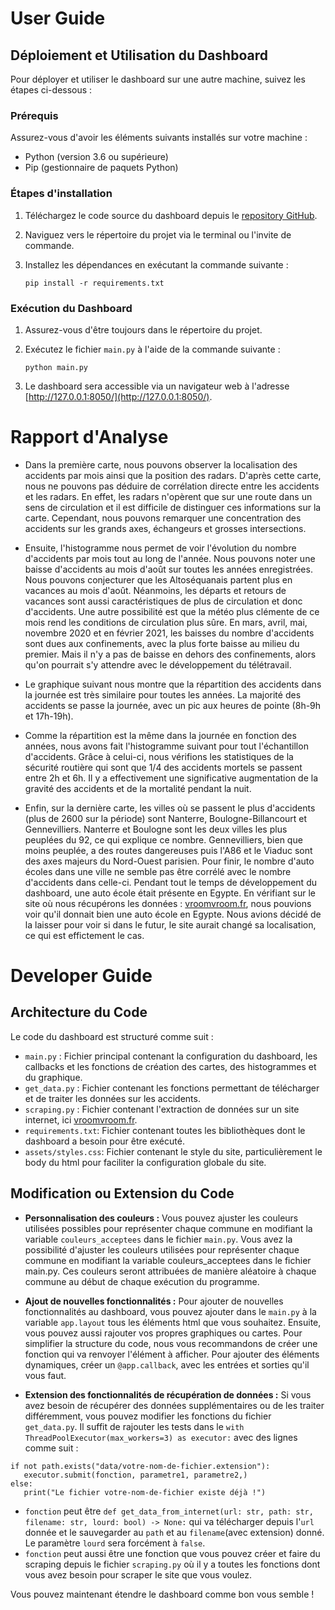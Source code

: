 # User Guide

## Déploiement et Utilisation du Dashboard

Pour déployer et utiliser le dashboard sur une autre machine, suivez les étapes ci-dessous :

### Prérequis

Assurez-vous d'avoir les éléments suivants installés sur votre machine :

- Python (version 3.6 ou supérieure)
- Pip (gestionnaire de paquets Python)

### Étapes d'installation

1. Téléchargez le code source du dashboard depuis le [repository GitHub](https://github.com/Lucari00/Dashboard.git).

2. Naviguez vers le répertoire du projet via le terminal ou l'invite de commande.

3. Installez les dépendances en exécutant la commande suivante :
   ```
   pip install -r requirements.txt
   ```

### Exécution du Dashboard

1. Assurez-vous d'être toujours dans le répertoire du projet.

2. Exécutez le fichier `main.py` à l'aide de la commande suivante :
   ```
   python main.py
   ```

3. Le dashboard sera accessible via un navigateur web à l'adresse [http://127.0.0.1:8050/](http://127.0.0.1:8050/).

# Rapport d'Analyse

- Dans la première carte, nous pouvons observer la localisation des accidents par mois ainsi que la position des radars. D'après cette carte, nous ne pouvons pas déduire de corrélation directe entre les accidents et les radars. En effet, les radars n'opèrent que sur une route dans un sens de circulation et il est difficile de distinguer ces informations sur la carte.
Cependant, nous pouvons remarquer une concentration des accidents sur les grands axes, échangeurs et grosses intersections.

- Ensuite, l'histogramme nous permet de voir l'évolution du nombre d'accidents par mois tout au long de l'année. Nous pouvons noter une baisse d'accidents au mois d'août sur toutes les années enregistrées. Nous pouvons conjecturer que les Altoséquanais partent plus en vacances au mois d'août. Néanmoins, les départs et retours de vacances sont aussi caractéristiques de plus de circulation et donc d'accidents. Une autre possibilité est que la météo plus clémente de ce mois rend les conditions de circulation plus sûre.
En mars, avril, mai, novembre 2020 et en février 2021, les baisses du nombre d'accidents sont dues aux confinements, avec la plus forte baisse au milieu du premier. Mais il n'y a pas de baisse en dehors des confinements, alors qu'on pourrait s'y attendre avec le développement du télétravail.

- Le graphique suivant nous montre que la répartition des accidents dans la journée est très similaire pour toutes les années. La majorité des accidents se passe la journée, avec un pic aux heures de pointe (8h-9h et 17h-19h).

- Comme la répartition est la même dans la journée en fonction des années, nous avons fait l'histogramme suivant pour tout l'échantillon d'accidents. Grâce à celui-ci, nous vérifions les statistiques de la sécurité routière qui sont que 1/4 des accidents mortels se passent entre 2h et 6h. Il y a effectivement une significative augmentation de la gravité des accidents et de la mortalité pendant la nuit.

- Enfin, sur la dernière carte, les villes où se passent le plus d'accidents (plus de 2600 sur la période) sont Nanterre, Boulogne-Billancourt et Gennevilliers. Nanterre et Boulogne sont les deux villes les plus peuplées du 92, ce qui explique ce nombre. Gennevilliers, bien que moins peuplée, a des routes dangereuses puis l'A86 et le Viaduc sont des axes majeurs du Nord-Ouest parisien. Pour finir, le nombre d'auto écoles dans une ville ne semble pas être corrélé avec le nombre d'accidents dans celle-ci.
Pendant tout le temps de développement du dashboard, une auto école était présente en Egypte. En vérifiant sur le site où nous récupérons les données : [vroomvroom.fr](https://www.vroomvroom.fr/auto-ecoles/hauts-de-seine/asnieres-sur-seine), nous pouvions voir qu'il donnait bien une auto école en Egypte. Nous avions décidé de la laisser pour voir si dans le futur, le site aurait changé sa localisation, ce qui est effictement le cas.

# Developer Guide

## Architecture du Code

Le code du dashboard est structuré comme suit :

- `main.py` : Fichier principal contenant la configuration du dashboard, les callbacks et les fonctions de création des cartes, des histogrammes et du graphique.
- `get_data.py` : Fichier contenant les fonctions permettant de télécharger et de traiter les données sur les accidents.
- `scraping.py` : Fichier contenant l'extraction de données sur un site internet, ici [vroomvroom.fr](https://www.vroomvroom.fr/auto-ecoles/hauts-de-seine/).
- `requirements.txt`: Fichier contenant toutes les bibliothèques dont le dashboard a besoin pour être exécuté.
- `assets/styles.css`: Fichier contenant le style du site, particulièrement le body du html pour faciliter la configuration globale du site.

## Modification ou Extension du Code

- **Personnalisation des couleurs :** Vous pouvez ajuster les couleurs utilisées possibles pour représenter chaque commune en modifiant la variable `couleurs_acceptees` dans le fichier `main.py`. Vous avez la possibilité d'ajuster les couleurs utilisées pour représenter chaque commune en modifiant la variable couleurs_acceptees dans le fichier main.py. Ces couleurs seront attribuées de manière aléatoire à chaque commune au début de chaque exécution du programme.

- **Ajout de nouvelles fonctionnalités :** Pour ajouter de nouvelles fonctionnalités au dashboard, vous pouvez ajouter dans le `main.py` à la variable `app.layout` tous les éléments html que vous souhaitez. Ensuite, vous pouvez aussi rajouter vos propres graphiques ou cartes. Pour simplifier la structure du code, nous vous recommandons de créer une fonction qui va renvoyer l'élément à afficher. Pour ajouter des éléments dynamiques, créer un `@app.callback`, avec les entrées et sorties qu'il vous faut.

- **Extension des fonctionnalités de récupération de données :** Si vous avez besoin de récupérer des données supplémentaires ou de les traiter différemment, vous pouvez modifier les fonctions du fichier `get_data.py`. Il suffit de rajouter les tests dans le
`with ThreadPoolExecutor(max_workers=3) as executor:` avec des lignes comme suit : 
```
if not path.exists("data/votre-nom-de-fichier.extension"):
   executor.submit(fonction, parametre1, parametre2,)
else:
   print("Le fichier votre-nom-de-fichier existe déjà !")
```
* `fonction` peut être `def get_data_from_internet(url: str, path: str, filename: str, lourd: bool) -> None:` qui va télécharger depuis l'`url` donnée et le sauvegarder au `path` et au `filename`(avec extension) donné. Le paramètre `lourd` sera forcément à `false`.
* `fonction` peut aussi être une fonction que vous pouvez créer et faire du scraping depuis le fichier `scraping.py` où il y a toutes les fonctions dont vous avez besoin pour scraper le site que vous voulez.

Vous pouvez maintenant étendre le dashboard comme bon vous semble !
